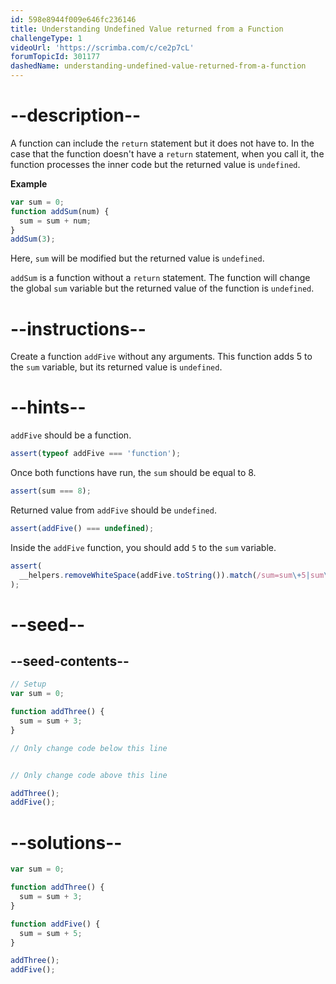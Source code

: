 ```yaml
---
id: 598e8944f009e646fc236146
title: Understanding Undefined Value returned from a Function
challengeType: 1
videoUrl: 'https://scrimba.com/c/ce2p7cL'
forumTopicId: 301177
dashedName: understanding-undefined-value-returned-from-a-function
---
```


# --description--

A function can include the `return` statement but it does not have to. In the case that the function doesn't have a `return` statement, when you call it, the function processes the inner code but the returned value is `undefined`.

**Example**

```js
var sum = 0;
function addSum(num) {
  sum = sum + num;
}
addSum(3);
```

Here, `sum` will be modified but the returned value is `undefined`.

`addSum` is a function without a `return` statement. The function will change the global `sum` variable but the returned value of the function is `undefined`.

# --instructions--

Create a function `addFive` without any arguments. This function adds 5 to the `sum` variable, but its returned value is `undefined`.

# --hints--

`addFive` should be a function.

```js
assert(typeof addFive === 'function');
```

Once both functions have run, the `sum` should be equal to 8.

```js
assert(sum === 8);
```

Returned value from `addFive` should be `undefined`.

```js
assert(addFive() === undefined);
```

Inside the `addFive` function, you should add `5` to the `sum` variable.

```js
assert(
  __helpers.removeWhiteSpace(addFive.toString()).match(/sum=sum\+5|sum\+=5/)
);
```

# --seed--

## --seed-contents--

```js
// Setup
var sum = 0;

function addThree() {
  sum = sum + 3;
}

// Only change code below this line


// Only change code above this line

addThree();
addFive();
```

# --solutions--

```js
var sum = 0;

function addThree() {
  sum = sum + 3;
}

function addFive() {
  sum = sum + 5;
}

addThree();
addFive();
```
